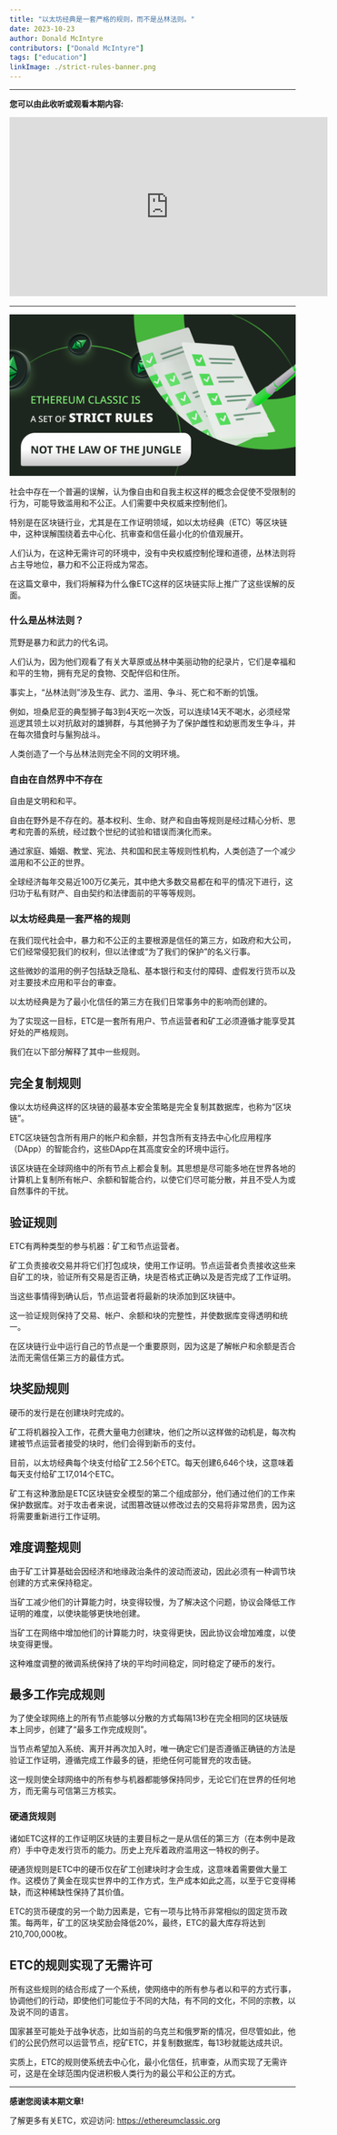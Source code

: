 ```yaml
---
title: "以太坊经典是一套严格的规则，而不是丛林法则。"
date: 2023-10-23
author: Donald McIntyre
contributors: ["Donald McIntyre"]
tags: ["education"]
linkImage: ./strict-rules-banner.png
---
```


---
**您可以由此收听或观看本期内容:**

<iframe width="560" height="315" src="https://www.youtube.com/embed/H3CMiQ9Mekc?si=tpnWGxLGh8ICUG38" title="YouTube video player" frameborder="0" allow="accelerometer; autoplay; clipboard-write; encrypted-media; gyroscope; picture-in-picture; web-share" allowfullscreen></iframe>

---

![](./strict-rules-banner.png)

社会中存在一个普遍的误解，认为像自由和自我主权这样的概念会促使不受限制的行为，可能导致滥用和不公正。人们需要中央权威来控制他们。

特别是在区块链行业，尤其是在工作证明领域，如以太坊经典（ETC）等区块链中，这种误解围绕着去中心化、抗审查和信任最小化的价值观展开。

人们认为，在这种无需许可的环境中，没有中央权威控制伦理和道德，丛林法则将占主导地位，暴力和不公正将成为常态。

在这篇文章中，我们将解释为什么像ETC这样的区块链实际上推广了这些误解的反面。

### 什么是丛林法则？

荒野是暴力和武力的代名词。

人们认为，因为他们观看了有关大草原或丛林中美丽动物的纪录片，它们是幸福和和平的生物，拥有充足的食物、交配伴侣和住所。

事实上，“丛林法则”涉及生存、武力、滥用、争斗、死亡和不断的饥饿。

例如，坦桑尼亚的典型狮子每3到4天吃一次饭，可以连续14天不喝水，必须经常巡逻其领土以对抗敌对的雄狮群，与其他狮子为了保护雌性和幼崽而发生争斗，并在每次猎食时与鬣狗战斗。

人类创造了一个与丛林法则完全不同的文明环境。

### 自由在自然界中不存在

自由是文明和和平。

自由在野外是不存在的。基本权利、生命、财产和自由等规则是经过精心分析、思考和完善的系统，经过数个世纪的试验和错误而演化而来。

通过家庭、婚姻、教堂、宪法、共和国和民主等规则性机构，人类创造了一个减少滥用和不公正的世界。

全球经济每年交易近100万亿美元，其中绝大多数交易都在和平的情况下进行，这归功于私有财产、自由契约和法律面前的平等等规则。

### 以太坊经典是一套严格的规则

在我们现代社会中，暴力和不公正的主要根源是信任的第三方，如政府和大公司，它们经常侵犯我们的权利，但以法律或“为了我们的保护”的名义行事。

这些微妙的滥用的例子包括缺乏隐私、基本银行和支付的障碍、虚假发行货币以及对主要技术应用和平台的审查。

以太坊经典是为了最小化信任的第三方在我们日常事务中的影响而创建的。

为了实现这一目标，ETC是一套所有用户、节点运营者和矿工必须遵循才能享受其好处的严格规则。

我们在以下部分解释了其中一些规则。

## 完全复制规则

像以太坊经典这样的区块链的最基本安全策略是完全复制其数据库，也称为“区块链”。

ETC区块链包含所有用户的帐户和余额，并包含所有支持去中心化应用程序（DApp）的智能合约，这些DApp在其高度安全的环境中运行。

该区块链在全球网络中的所有节点上都会复制。其思想是尽可能多地在世界各地的计算机上复制所有帐户、余额和智能合约，以使它们尽可能分散，并且不受人为或自然事件的干扰。

## 验证规则

ETC有两种类型的参与机器：矿工和节点运营者。

矿工负责接收交易并将它们打包成块，使用工作证明。节点运营者负责接收这些来自矿工的块，验证所有交易是否正确，块是否格式正确以及是否完成了工作证明。

当这些事情得到确认后，节点运营者将最新的块添加到区块链中。

这一验证规则保持了交易、帐户、余额和块的完整性，并使数据库变得透明和统一。

在区块链行业中运行自己的节点是一个重要原则，因为这是了解帐户和余额是否合法而无需信任第三方的最佳方式。

## 块奖励规则

硬币的发行是在创建块时完成的。

矿工将机器投入工作，花费大量电力创建块，他们之所以这样做的动机是，每次构建被节点运营者接受的块时，他们会得到新币的支付。

目前，以太坊经典每个块支付给矿工2.56个ETC。每天创建6,646个块，这意味着每天支付给矿工17,014个ETC。

矿工有这种激励是ETC区块链安全模型的第二个组成部分，他们通过他们的工作来保护数据库。对于攻击者来说，试图篡改链以修改过去的交易将非常昂贵，因为这将需要重新进行工作证明。

## 难度调整规则 

由于矿工计算基础会因经济和地缘政治条件的波动而波动，因此必须有一种调节块创建的方式来保持稳定。

当矿工减少他们的计算能力时，块变得较慢，为了解决这个问题，协议会降低工作证明的难度，以使块能够更快地创建。

当矿工在网络中增加他们的计算能力时，块变得更快，因此协议会增加难度，以使块变得更慢。

这种难度调整的微调系统保持了块的平均时间稳定，同时稳定了硬币的发行。

## 最多工作完成规则

为了使全球网络上的所有节点能够以分散的方式每隔13秒在完全相同的区块链版本上同步，创建了“最多工作完成规则”。

当节点希望加入系统、离开并再次加入时，唯一确定它们是否遵循正确链的方法是验证工作证明，遵循完成工作最多的链，拒绝任何可能冒充的攻击链。

这一规则使全球网络中的所有参与机器都能够保持同步，无论它们在世界的任何地方，而无需与可信第三方核实。

### 硬通货规则

诸如ETC这样的工作证明区块链的主要目标之一是从信任的第三方（在本例中是政府）手中夺走发行货币的能力。历史上充斥着政府滥用这一特权的例子。

硬通货规则是ETC中的硬币仅在矿工创建块时才会生成，这意味着需要做大量工作。这模仿了黄金在现实世界中的工作方式，生产成本如此之高，以至于它变得稀缺，而这种稀缺性保持了其价值。

ETC的货币硬度的另一个助力因素是，它有一项与比特币非常相似的固定货币政策。每两年，矿工的区块奖励会降低20%，最终，ETC的最大库存将达到210,700,000枚。

## ETC的规则实现了无需许可

所有这些规则的结合形成了一个系统，使网络中的所有参与者以和平的方式行事，协调他们的行动，即使他们可能位于不同的大陆，有不同的文化，不同的宗教，以及说不同的语言。

国家甚至可能处于战争状态，比如当前的乌克兰和俄罗斯的情况，但尽管如此，他们的公民仍然可以运营节点，挖矿ETC，并复制数据库，每13秒就能达成共识。

实质上，ETC的规则使系统去中心化，最小化信任，抗审查，从而实现了无需许可，这是在全球范围内促进积极人类行为的最公平和公正的方式。

---

**感谢您阅读本期文章!**

了解更多有关ETC，欢迎访问: https://ethereumclassic.org
